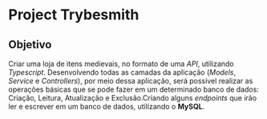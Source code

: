 # Project Trybesmith

## Objetivo
  Criar uma loja de itens medievais, no formato de uma _API_, utilizando _Typescript_. Desenvolvendo todas as camadas da aplicação (_Models_, _Service_ e _Controllers_), por meio dessa aplicação, será possível realizar as operações básicas que se pode fazer em um determinado banco de dados:
  Criação, Leitura, Atualização e Exclusão.Criando alguns _endpoints_ que irão ler e escrever em um banco de dados, utilizando o **MySQL**.
